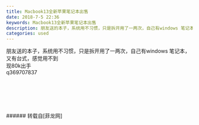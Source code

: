 ```yaml
---
title: Macbook13全新苹果笔记本出售
date: 2018-7-5 22:36
keywords: Macbook13全新苹果笔记本出售
description: 朋友送的本子，系统用不习惯，只是拆开用了一两次，自己有windows 笔记本，又有台式，感觉用不到现80k出手q369707837
categories: used
---
```

<td class="t_f" id="postmessage_1483476">

朋友送的本子，系统用不习惯，只是拆开用了一两次，自己有windows 笔记本，又有台式，感觉用不到<br/>
现80k出手<br/>
q369707837<br/>
<br/>
<img alt="" border="0" class="zoom" data-cf-modified-4b39a5f4d55d173386fe096b-="" file="http://www.flw.ph/data/appbyme/upload/image/201807/05/HHGvSajglCJi.jpg" id="aimg_g5YZE" lazyloadthumb="1" onclick="" onmouseover="" src="http://www.flw.ph/data/appbyme/upload/image/201807/05/HHGvSajglCJi.jpg"/><br/>
<br/>
<img alt="" border="0" class="zoom" data-cf-modified-4b39a5f4d55d173386fe096b-="" file="http://www.flw.ph/data/appbyme/upload/image/201807/05/4oDQyUZB8knm.jpg" id="aimg_eyb64" lazyloadthumb="1" onclick="" onmouseover="" src="http://www.flw.ph/data/appbyme/upload/image/201807/05/4oDQyUZB8knm.jpg"/><br/>
<br/>
<img alt="" border="0" class="zoom" data-cf-modified-4b39a5f4d55d173386fe096b-="" file="http://www.flw.ph/data/appbyme/upload/image/201807/05/EWvfKYGZLhX8.jpg" id="aimg_MqaYe" lazyloadthumb="1" onclick="" onmouseover="" src="http://www.flw.ph/data/appbyme/upload/image/201807/05/EWvfKYGZLhX8.jpg"/><br/>
<br/>
<img alt="" border="0" class="zoom" data-cf-modified-4b39a5f4d55d173386fe096b-="" file="http://www.flw.ph/data/appbyme/upload/image/201807/05/55FopejFcJtZ.jpg" id="aimg_u0a5p" lazyloadthumb="1" onclick="" onmouseover="" src="http://www.flw.ph/data/appbyme/upload/image/201807/05/55FopejFcJtZ.jpg"/><br/>
<br/>
</td>
###### 转载自[菲龙网]